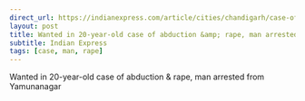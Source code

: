```yaml
---
direct_url: https://indianexpress.com/article/cities/chandigarh/case-of-abduction-rape-man-arrested-from-yamunanagar-8312419/
layout: post
title: Wanted in 20-year-old case of abduction &amp; rape, man arrested from Yamunanagar
subtitle: Indian Express
tags: [case, man, rape]
---
```


Wanted in 20-year-old case of abduction &amp; rape, man arrested from Yamunanagar
